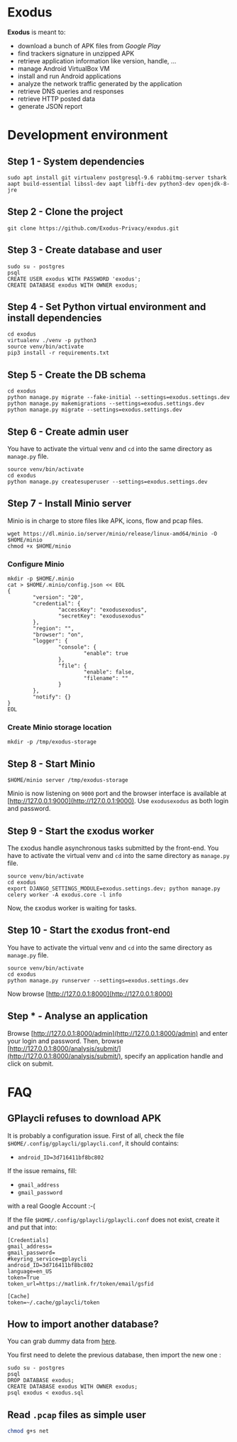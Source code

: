 # Exodus
**Exodus** is meant to:
  * download a bunch of APK files from *Google Play*
  * find trackers signature in unzipped APK
  * retrieve application information like version, handle, ...
  * manage Android VirtualBox VM
  * install and run Android applications
  * analyze the network traffic generated by the application
  * retrieve DNS queries and responses
  * retrieve HTTP posted data
  * generate JSON report

# Development environment
## Step 1 - System dependencies
```
sudo apt install git virtualenv postgresql-9.6 rabbitmq-server tshark aapt build-essential libssl-dev aapt libffi-dev python3-dev openjdk-8-jre
```

## Step 2 - Clone the project
```
git clone https://github.com/Exodus-Privacy/exodus.git
```

## Step 3 - Create database and user
```
sudo su - postgres
psql
CREATE USER exodus WITH PASSWORD 'exodus';
CREATE DATABASE exodus WITH OWNER exodus;
```

## Step 4 - Set Python virtual environment and install dependencies   
```
cd exodus
virtualenv ./venv -p python3
source venv/bin/activate
pip3 install -r requirements.txt
```

## Step 5 - Create the DB schema
```
cd exodus
python manage.py migrate --fake-initial --settings=exodus.settings.dev
python manage.py makemigrations --settings=exodus.settings.dev
python manage.py migrate --settings=exodus.settings.dev
```

## Step 6 - Create admin user
You have to activate the virtual venv and `cd` into the same directory as `manage.py` file.
```
source venv/bin/activate
cd exodus
python manage.py createsuperuser --settings=exodus.settings.dev
```

## Step 7 - Install Minio server
Minio is in charge to store files like APK, icons, flow and pcap files.
```
wget https://dl.minio.io/server/minio/release/linux-amd64/minio -O $HOME/minio
chmod +x $HOME/minio
```
### Configure Minio
```
mkdir -p $HOME/.minio
cat > $HOME/.minio/config.json << EOL
{
        "version": "20",
        "credential": {
                "accessKey": "exodusexodus",
                "secretKey": "exodusexodus"
        },
        "region": "",
        "browser": "on",
        "logger": {
                "console": {
                        "enable": true
                },
                "file": {
                        "enable": false,
                        "filename": ""
                }
        },
        "notify": {}
}
EOL
```

### Create Minio storage location
```
mkdir -p /tmp/exodus-storage
```

## Step 8 - Start Minio
```
$HOME/minio server /tmp/exodus-storage
```
Minio is now listening on `9000` port and the browser interface is available 
at [http://127.0.0.1:9000](http://127.0.0.1:9000). Use `exodusexodus` as both login 
and password.

## Step 9 - Start the εxodus worker
The εxodus handle asynchronous tasks submitted by the front-end.
You have to activate the virtual venv and `cd` into the same directory as `manage.py` file.
```
source venv/bin/activate
cd exodus
export DJANGO_SETTINGS_MODULE=exodus.settings.dev; python manage.py celery worker -A exodus.core -l info
```
Now, the εxodus worker is waiting for tasks.

## Step 10 - Start the εxodus front-end
You have to activate the virtual venv and `cd` into the same directory as `manage.py` file.
```
source venv/bin/activate
cd exodus
python manage.py runserver --settings=exodus.settings.dev
```
Now browse [http://127.0.0.1:8000](http://127.0.0.1:8000)

## Step * - Analyse an application
Browse [http://127.0.0.1:8000/admin](http://127.0.0.1:8000/admin) and enter your login and password. Then, 
browse [http://127.0.0.1:8000/analysis/submit/](http://127.0.0.1:8000/analysis/submit/), specify an application handle 
and click on submit.

# FAQ
## GPlaycli refuses to download APK
It is probably a configuration issue. First of all, check the file `$HOME/.config/gplaycli/gplaycli.conf`, it 
should contains:
  * `android_ID=3d716411bf8bc802`
  
 If the issue remains, fill:
   * `gmail_address`
   * `gmail_password`
   
with a real Google Account :-(
   
If the file `$HOME/.config/gplaycli/gplaycli.conf` does not exist, create it and put that into: 
```
[Credentials]
gmail_address=
gmail_password=
#keyring_service=gplaycli
android_ID=3d716411bf8bc802
language=en_US
token=True
token_url=https://matlink.fr/token/email/gsfid

[Cache]
token=~/.cache/gplaycli/token
```

## How to import another database?
You can grab dummy data from [here](https://seahub.0x39b.fr/d/c17dc0992a/).

You first need to delete the previous database, then import the new one :
```
sudo su - postgres
psql
DROP DATABASE exodus;
CREATE DATABASE exodus WITH OWNER exodus;
psql exodus < exodus.sql
```

## Read `.pcap` files  as simple user
```bash
chmod g+s net
```
